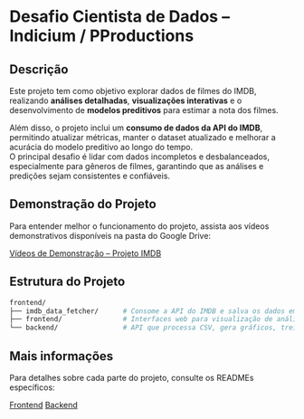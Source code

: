 # Desafio Cientista de Dados – Indicium / PProductions

## Descrição
Este projeto tem como objetivo explorar dados de filmes do IMDB, realizando **análises detalhadas**, **visualizações interativas** e o desenvolvimento de **modelos preditivos** para estimar a nota dos filmes.  

Além disso, o projeto inclui um **consumo de dados da API do IMDB**, permitindo atualizar métricas, manter o dataset atualizado e melhorar a acurácia do modelo preditivo ao longo do tempo.  
O principal desafio é lidar com dados incompletos e desbalanceados, especialmente para gêneros de filmes, garantindo que as análises e predições sejam consistentes e confiáveis.

## Demonstração do Projeto
Para entender melhor o funcionamento do projeto, assista aos vídeos demonstrativos disponíveis na pasta do Google Drive:

[Vídeos de Demonstração – Projeto IMDB](https://drive.google.com/drive/u/0/folders/18opVEXHO4GnHjTx6lHQfeWJ674sdIR-S)

## Estrutura do Projeto

```bash
frontend/
├── imdb_data_fetcher/      # Consome a API do IMDB e salva os dados em CSV
├── frontend/               # Interfaces web para visualização de análises, predições e métricas
└── backend/                # API que processa CSV, gera gráficos, treina e expõe o modelo preditivo
```

## Mais informações

Para detalhes sobre cada parte do projeto, consulte os READMEs específicos:

[Frontend](frontend/README.md)
[Backend](backend/README.md)
